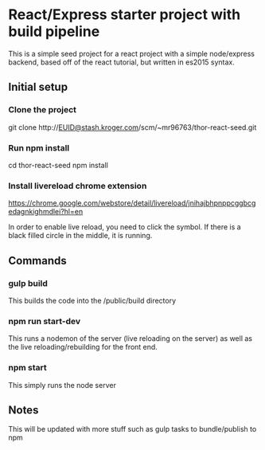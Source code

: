 # React/Express starter project with build pipeline

This is a simple seed project for a react project with a simple node/express backend, based off of the react tutorial, but written in es2015 syntax.

## Initial setup

### Clone the project

git clone http://EUID@stash.kroger.com/scm/~mr96763/thor-react-seed.git

### Run npm install

cd thor-react-seed
npm install

### Install livereload chrome extension

https://chrome.google.com/webstore/detail/livereload/jnihajbhpnppcggbcgedagnkighmdlei?hl=en

In order to enable live reload, you need to click the symbol. If there is a black filled circle in the middle, it is running.

## Commands

### gulp build
This builds the code into the /public/build directory

### npm run start-dev
This runs a nodemon of the server (live reloading on the server) as well as the live reloading/rebuilding for the front end.

### npm start
This simply runs the node server

## Notes
This will be updated with more stuff such as gulp tasks to bundle/publish to npm
